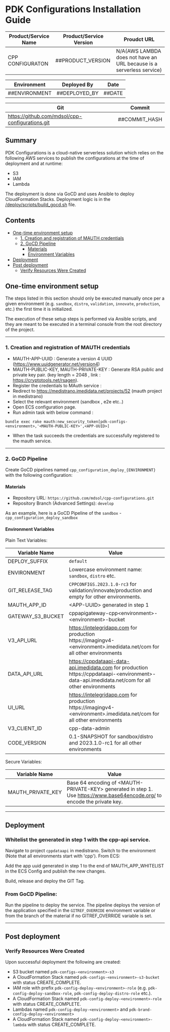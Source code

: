 # PDK Configurations Installation Guide


| Product/Service Name               | Product/Service Version  | Proudct URL   | 
------------------------------------|---------------------------|----------------
| CPP CONFIGURATON  | ##PRODUCT_VERSION         | N/A(AWS LAMBDA does not have an URL because is a serverless service)          |



| Environment    | Deployed By        | Date      | 
-----------------|--------------------|-----------
| ##ENVIRONMENT | ##DEPLOYED_BY      | ##DATE   |


|Git|Commit|
|---|------|
|https://github.com/mdsol/cpp-configurations.git | ##COMMIT_HASH |

## Summary

PDK Configurations is a cloud-native serverless solution which relies on the following AWS services to publish the configurations at the time of deployment and at runtime:

- S3
- IAM
- Lambda


The deployment is done via GoCD and uses Ansible to deploy CloudFormation Stacks. Deployment logic is in the [/deploy/scripts/build_gocd.sh](/deploy/scripts/build_gocd.sh) file.

## Contents 

- [One-time environment setup](#one-time-environment-setup)
    - [1. Creation and registration of MAUTH credentials](#1-creation-and-registration-of-mauth-credentials)
    - [2. GoCD Pipeline](#2-gocd-pipeline)
        - [Materials](#materials)
        - [Environment Variables](#environment-variables)
- [Deployment](#deployment)
- [Post deployment](#post-deployment)
    - [Verify Resources Were Created](#verify-resources-were-created)

## One-time environment setup

The steps listed in this section should only be executed manually once per a given environment (e.g. `sandbox`, `distro`, `validation`, `innovate`, `production`, etc.) the first time it is initialized.

The execution of these setup steps is performed via Ansible scripts, and they are meant to be executed in a terminal console from the root directory of the project.

---

### 1. Creation and registration of MAUTH credentials
- MAUTH-APP-UUID : Generate a version 4 UUID (https://www.uuidgenerator.net/version4)
- MAUTH-PUBLIC-KEY, MAUTH-PRIVATE-KEY : Generate RSA public and private key pair. (key length = 2048 , link : https://cryptotools.net/rsagen).
- Register the credentials to MAuth service :
- Redirect to https://medistrano.imedidata.net/projects/52 (mauth project in medistrano)
- Select the relevant environment (sandbox , e2e etc..)
- Open ECS configuration page.
- Run admin task with below command :
```
bundle exec rake mauth:new_security_token[pdk-configs-<environment>,'<MAUTH-PUBLIC-KEY>',<APP-UUID>]
```
- When the task succeeds the credentials are successfully registered to the mauth service.

---

### 2. GoCD Pipeline

Create GoCD pipelines named `cpp_configuration_deploy_{ENVIRONMENT}` with the following configuration:

#### Materials

- Repository URL: `https://github.com/mdsol/cpp-configurations.git`
- Repository Branch (Advanced Settings): `develop`

As an example, here is a GoCD Pipeline of the `sandbox` - `cpp_configuration_deploy_sandbox`

#### Environment Variables

Plain Text Variables:

| Variable Name     | Value           |
|-------------------|----------------------------------------------------------|
| DEPLOY_SUFFIX     | `default`              |
| ENVIRONMENT       | Lowercase environment name: `sandbox`, `distro` etc.    |
| GIT_RELEASE_TAG   | `CPPCONFIGS.2023.1.0-rc3` for validation/innovate/production and empty for other environments.  |
| MAUTH_APP_ID      | \<APP-UUID\> generated in step 1     |
| GATEWAY_S3_BUCKET | cppapigateway-cpp\<environment\>-\<environment\>-bucket   |
| V3_API_URL        | https://intelegridapp.com for production <br/> https://imagingv4-<environment\>.imedidata.net/com for all other environments     |
| DATA_API_URL      | https://cppdataapi-data-api.imedidata.com for production <br/> https://cppdataapi-<environment\>-data-api.imedidata.net/com for all other environments |
| UI_URL            | https://intelegridapp.com for production <br/> https://imagingv4-<environment\>.imedidata.net/com for all other environments      |
| V3_CLIENT_ID      | cpp-data-admin      |
| CODE_VERSION      | 0.1-SNAPSHOT for sandbox/distro and 2023.1.0-rc1 for all other environments     |

Secure Variables:

| Variable Name     | Value              |
|-------------------|-----------------------------------------------------------|
| MAUTH_PRIVATE_KEY | Base 64 encoding of \<MAUTH-PRIVATE-KEY\> generated in step 1. Use https://www.base64encode.org/ to encode the private key. |

---

## Deployment

### Whitelist the <MAUTH-APP-UUID> generated in step 1 with the cpp-api service.
Navigate to project `cppdataapi` in medistrano. Switch to the environment (Note that all environments start with 'cpp'). 
From ECS:

Add the app uuid generated in step 1 to the end of MAUTH_APP_WHITELIST in the ECS Config and publish the new changes.

Build, release and deploy the GIT Tag.

### From GoCD Pipeline:

Run the pipeline to deploy the service. The pipeline deploys the version of the application specified in the `GITREF_OVERRIDE` environment variable or from the branch of the material if no GITREF_OVERRIDE variable is set.

---

## Post deployment

### Verify Resources Were Created

Upon successful deployment the following are created:

- S3 bucket named `pdk-configs-<environment>-s3`
- A CloudFormation Stack named `pdk-configs-<environment>-s3-bucket` with status CREATE_COMPLETE.
- IAM role with prefix `pdk-config-deploy-<environment>-role`  (e.g. `pdk-config-deploy-sandbox-role`, `pdk-config-deploy-distro-role` etc.).
- A CloudFormation Stack named `pdk-config-deploy-<environment>-role` with status CREATE_COMPLETE.
- Lambdas named `pdk-config-deploy-<environment>` and `pdk-brand-config-deploy-<environment>`
- A CloudFormation Stack named `pdk-config-deploy-<environment>-lambda` with status CREATE_COMPLETE.
